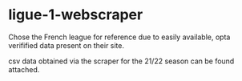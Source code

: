 # ligue-1-webscraper

Chose the French league for reference due to easily available, opta verifified data present on their site.

csv data obtained via the scraper for the 21/22 season can be found attached.
